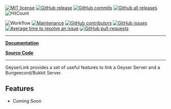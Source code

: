 [![MIT license](https://img.shields.io/badge/License-MIT-blue.svg)](https://lbesson.mit-license.org/)
[![GitHub release](https://img.shields.io/github/release/Bundabrg/GeyserLink)](https://GitHub.com/Bundabrg/GeyserLink/releases/)
[![GitHub commits](https://img.shields.io/github/commits-since/Bundabrg/GeyserLink/latest)](https://GitHub.com/Bundabrg/GeyserLink/commit/)
[![Github all releases](https://img.shields.io/github/downloads/Bundabrg/GeyserLink/total.svg)](https://GitHub.com/Bundabrg/GeyserLink/releases/)
![HitCount](http://hits.dwyl.com/bundabrg/GeyserLink.svg)

![Workflow](https://github.com/bundabrg/GeyserLink/workflows/build/badge.svg)
[![Maintenance](https://img.shields.io/badge/Maintained%3F-yes-green.svg)](https://GitHub.com/Bundabrg/GeyserLink/graphs/commit-activity)
[![GitHub contributors](https://img.shields.io/github/contributors/Bundabrg/GeyserLink)](https://GitHub.com/Bundabrg/GeyserLink/graphs/contributors/)
[![GitHub issues](https://img.shields.io/github/issues/Bundabrg/GeyserLink)](https://GitHub.com/Bundabrg/GeyserLink/issues/)
[![Average time to resolve an issue](http://isitmaintained.com/badge/resolution/Bundabrg/GeyserLink.svg)](http://isitmaintained.com/project/Bundabrg/GeyserLink "Average time to resolve an issue")
[![GitHub pull-requests](https://img.shields.io/github/issues-pr/Bundabrg/GeyserLink)](https://GitHub.com/Bundabrg/GeyserLink/pull/)
 

---

[**Documentation**](https://bundabrg.github.io/GeyserLink/)

[**Source Code**](https://github.com/bundabrg/GeyserLink/)

---

GeyserLink provides a set of useful features to link a Geyser Server and a Bungeecord/Bukkit Server.

## Features

* Coming Soon